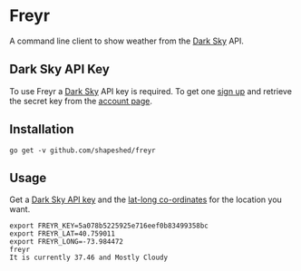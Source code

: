 # Freyr

A command line client to show weather from the [Dark Sky][1] API.

## Dark Sky API Key

To use Freyr a [Dark Sky][1] API key is required. To get one [sign up][2] and
retrieve the secret key from the [account page][3].

## Installation

    go get -v github.com/shapeshed/freyr

## Usage

Get a [Dark Sky API key][1] and the [lat-long co-ordinates][4] for the
location you want.

    export FREYR_KEY=5a078b5225925e716eef0b83499358bc 
    export FREYR_LAT=40.759011
    export FREYR_LONG=-73.984472
    freyr
    It is currently 37.46 and Mostly Cloudy

[1]: https://darksky.net/
[2]: https://darksky.net/dev/register
[3]: https://darksky.net/dev/account
[4]: http://dbsgeo.com/latlon/
